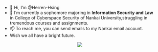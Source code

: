 - 👋 Hi, I’m @Herren-Hsing
- 🌱 I’m currently a sophomore majoring in **Information Security and Law** in  College of Cyberspace Security of Nankai University,struggling in tremendous courses and assignments.
- 📫 To reach me, you can send emails to my Nankai email account. 
- Wish we all have a bright future.

<div align="center"> <img src="https://github-readme-stats.vercel.app/api/top-langs/?username=sun0225SUN&hide_title=true&hide_border=true&layout=compact&langs_count=6&text_color=000&icon_color=fff&bg_color=0,52fa5a,4dfcff,c64dff&theme=graywhite" /> </div>
<!---
Herren-Hsing/Herren-Hsing is a ✨ special ✨ repository because its `README.md` (this file) appears on your GitHub profile.
You can click the Preview link to take a look at your changes.
--->
